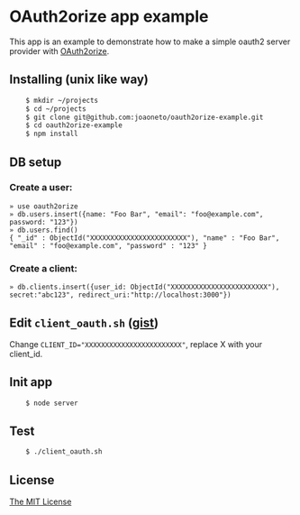 # OAuth2orize app example

This app is an example to demonstrate how to make a simple oauth2 server provider with [OAuth2orize](https://github.com/jaredhanson/oauth2orize/).

## Installing (unix like way)
```bash
    $ mkdir ~/projects
    $ cd ~/projects
    $ git clone git@github.com:joaoneto/oauth2orize-example.git
    $ cd oauth2orize-example
    $ npm install
```

## DB setup
### Create a user:
    » use oauth2orize
    » db.users.insert({name: "Foo Bar", "email": "foo@example.com", password: "123"})
    » db.users.find()
    { "_id" : ObjectId("XXXXXXXXXXXXXXXXXXXXXXXX"), "name" : "Foo Bar", "email" : "foo@example.com", "password" : "123" }

### Create a client:
    » db.clients.insert({user_id: ObjectId("XXXXXXXXXXXXXXXXXXXXXXXX"), secret:"abc123", redirect_uri:"http://localhost:3000"})


## Edit `client_oauth.sh` ([gist](https://gist.github.com/joaoneto/5360269))
Change `CLIENT_ID="XXXXXXXXXXXXXXXXXXXXXXXX"`, replace X with your client_id.

## Init app
```bash
    $ node server
```

## Test
```bash
    $ ./client_oauth.sh
```

## License

[The MIT License](http://opensource.org/licenses/MIT)
